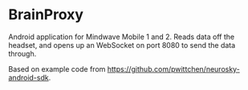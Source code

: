 # BrainProxy

Android application for Mindwave Mobile 1 and 2. Reads data off the headset, and opens up an WebSocket on port 8080 to send the data through.

Based on example code from <https://github.com/pwittchen/neurosky-android-sdk>.

